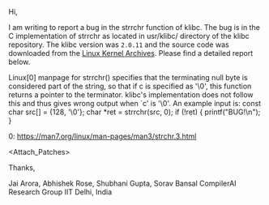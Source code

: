 Hi,

I am writing to report a bug in the strrchr function of klibc.
The bug is in the C implementation of strrchr as located in usr/klibc/ directory of the klibc repository. The klibc version was `2.0.11` and the source code was downloaded from the [Linux Kernel Archives](https://mirrors.edge.kernel.org/pub/linux/libs/klibc/2.0/klibc-2.0.11.tar.gz).
Please find a detailed report below.

Linux[0] manpage for strrchr() specifies that the terminating null byte is considered part of the string, so that if c is specified as '\0', this function returns a pointer to the terminator. klibc's implementation does not follow this and thus gives wrong output when `c' is '\0'.
An example input is:
  const char src[] = {128, '\0'};
  char *ret = strrchr(src, 0);
  if (!ret) {
		printf("BUG!\n");
	}


0: https://man7.org/linux/man-pages/man3/strchr.3.html

<Attach_Patches>

Thanks,

Jai Arora, Abhishek Rose, Shubhani Gupta, Sorav Bansal
CompilerAI Research Group
IIT Delhi, India